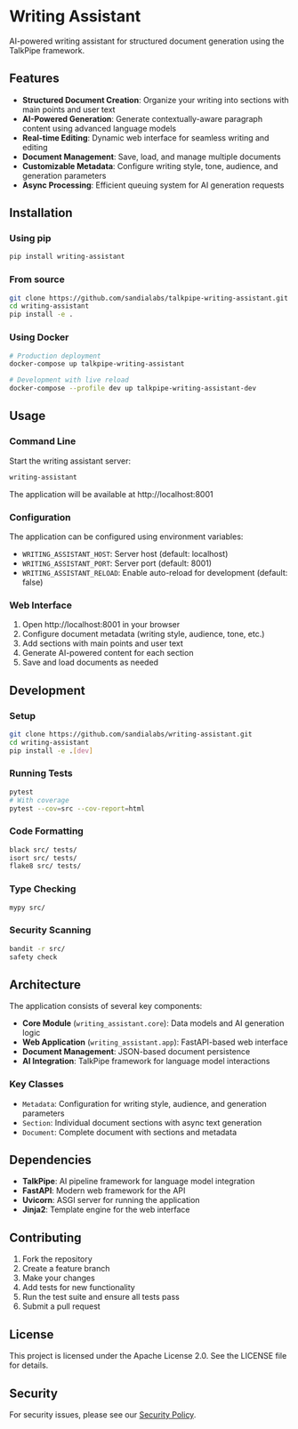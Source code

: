 # Writing Assistant

AI-powered writing assistant for structured document generation using the TalkPipe framework.

## Features

- **Structured Document Creation**: Organize your writing into sections with main points and user text
- **AI-Powered Generation**: Generate contextually-aware paragraph content using advanced language models
- **Real-time Editing**: Dynamic web interface for seamless writing and editing
- **Document Management**: Save, load, and manage multiple documents
- **Customizable Metadata**: Configure writing style, tone, audience, and generation parameters
- **Async Processing**: Efficient queuing system for AI generation requests

## Installation

### Using pip

```bash
pip install writing-assistant
```

### From source

```bash
git clone https://github.com/sandialabs/talkpipe-writing-assistant.git
cd writing-assistant
pip install -e .
```

### Using Docker

```bash
# Production deployment
docker-compose up talkpipe-writing-assistant

# Development with live reload
docker-compose --profile dev up talkpipe-writing-assistant-dev
```

## Usage

### Command Line

Start the writing assistant server:

```bash
writing-assistant
```

The application will be available at http://localhost:8001

### Configuration

The application can be configured using environment variables:

- `WRITING_ASSISTANT_HOST`: Server host (default: localhost)
- `WRITING_ASSISTANT_PORT`: Server port (default: 8001)
- `WRITING_ASSISTANT_RELOAD`: Enable auto-reload for development (default: false)

### Web Interface

1. Open http://localhost:8001 in your browser
2. Configure document metadata (writing style, audience, tone, etc.)
3. Add sections with main points and user text
4. Generate AI-powered content for each section
5. Save and load documents as needed

## Development

### Setup

```bash
git clone https://github.com/sandialabs/writing-assistant.git
cd writing-assistant
pip install -e .[dev]
```

### Running Tests

```bash
pytest
# With coverage
pytest --cov=src --cov-report=html
```

### Code Formatting

```bash
black src/ tests/
isort src/ tests/
flake8 src/ tests/
```

### Type Checking

```bash
mypy src/
```

### Security Scanning

```bash
bandit -r src/
safety check
```

## Architecture

The application consists of several key components:

- **Core Module** (`writing_assistant.core`): Data models and AI generation logic
- **Web Application** (`writing_assistant.app`): FastAPI-based web interface
- **Document Management**: JSON-based document persistence
- **AI Integration**: TalkPipe framework for language model interactions

### Key Classes

- `Metadata`: Configuration for writing style, audience, and generation parameters
- `Section`: Individual document sections with async text generation
- `Document`: Complete document with sections and metadata

## Dependencies

- **TalkPipe**: AI pipeline framework for language model integration
- **FastAPI**: Modern web framework for the API
- **Uvicorn**: ASGI server for running the application
- **Jinja2**: Template engine for the web interface

## Contributing

1. Fork the repository
2. Create a feature branch
3. Make your changes
4. Add tests for new functionality
5. Run the test suite and ensure all tests pass
6. Submit a pull request

## License

This project is licensed under the Apache License 2.0. See the LICENSE file for details.

## Security

For security issues, please see our [Security Policy](.github/SECURITY.md).
